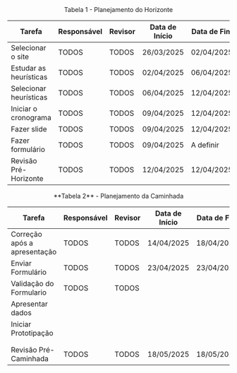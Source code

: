 <center>
Tabela 1 - Planejamento do Horizonte
</center>

| **Tarefa**                       | **Responsável** | **Revisor** | **Data de Início** | **Data de Fim** | **Data de Revisão** |
|----------------------------------|-----------------|-------------|---------------------|------------------|---------------------|
| Selecionar o site               | TODOS           | TODOS       | 26/03/2025          | 02/04/2025       | 03/04/2025          |
| Estudar as heurísticas          | TODOS           | TODOS       | 02/04/2025          | 06/04/2025       | 07/04/2025          |
| Selecionar heurísticas          | TODOS           | TODOS       | 06/04/2025          | 12/04/2025       | 11/04/2025          |
| Iniciar o cronograma            | TODOS           | TODOS       | 09/04/2025          | 12/04/2025       | 12/04/2025          |
| Fazer slide                     | TODOS           | TODOS       | 09/04/2025          | 12/04/2025       | 12/04/2025          |
| Fazer formulário                | TODOS           | TODOS       | 09/04/2025          | A definir      | A definir          |
| Revisão Pré-Horizonte           | TODOS           | TODOS       | 12/04/2025          | 12/04/2025       | 12/04/2025          |


<center>
**Tabela 2** - Planejamento da Caminhada
</center>

| **Tarefa**                       | **Responsável** | **Revisor** | **Data de Início** | **Data de Fim** | **Data de Revisão** |
|----------------------------------|-----------------|-------------|---------------------|------------------|---------------------|
| Correção após a apresentação     | TODOS           | TODOS       | 14/04/2025          | 18/04/2025       | 19/04/2025          |
| Enviar Formulário               | TODOS           | TODOS       | 23/04/2025          | 23/04/2025       | 24/04/2025          |
| Validação do Formulario                                 | TODOS                | TODOS            |                     |                  |                     |
| Apresentar dados                                 |                 |             |                     |                  |                     |
| Iniciar Prototipação                                 |                 |             |                     |                  |                     |
|                                  |                 |             |                     |                  |                     |
|                                  |                 |             |                     |                  |                     |
| Revisão Pré-Caminhada           | TODOS           | TODOS       | 18/05/2025          | 18/05/2025       | 19/05/2025          |
